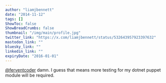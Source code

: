 ```yaml
---
author: "liamjbennett"
date: "2014-11-12"
tags: []
ShowToc: false
ShowBreadCrumbs: false
thumbnail: "/img/main/profile.jpg"
twitter_link: "https://x.com/liamjbennett/status/532643957923397632"
mastodon_link: ""
bluesky_link: ""
linkedin_link: ""
expiryDate: "2016-01-01"
---
```


[@ferventcoder](https://x.com/ferventcoder) damn. I guess that means more testing for my dotnet puppet module will be required.

